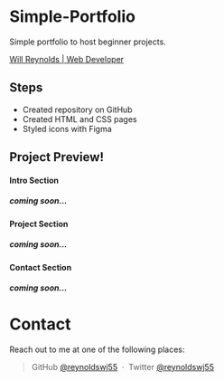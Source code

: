 # Simple-Portfolio

Simple portfolio to host beginner projects.

[Will Reynolds | Web Developer](https://reynoldswj55dev.netlify.app/)

## Steps

- Created repository on GitHub
- Created HTML and CSS pages
- Styled icons with Figma

## Project Preview!

#### Intro Section

##### coming soon...

#### Project Section

##### coming soon...

#### Contact Section

##### coming soon...

# Contact

Reach out to me at one of the following places:

> GitHub [@reynoldswj55](https://github.com/reynoldswj55) &nbsp;&middot;&nbsp;
> Twitter [@reynoldswj55](https://twitter.com/reynoldswj55)
